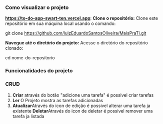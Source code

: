 
### Como visualizar o projeto

<strong>https://to-do-app-swart-ten.vercel.app</strong>:
<strong>Clone o repositório:</strong> Clone este repositório em sua máquina local usando o comando:

git clone https://github.com/luizEduardoSantosOliveira/MaisPraTi.git

 <strong>Navegue até o diretório do projeto:</strong> Acesse o diretório do repositório clonado:
 
cd nome-do-repositorio

### Funcionalidades do projeto

### CRUD

1. <strong>Criar</strong> através do botão "adicione uma tarefa" é possivel criar tarefas
2. <strong>Ler </strong> O Projeto mostra as tarefas adicionadas
3. <strong>Atualizar</strong>Através do icon de edição é possivel alterar uma tarefa ja existente
 <strong>Deletar</strong>Através do icon de deletar é possivel remover uma tarefa ja listada


